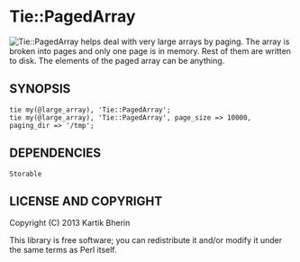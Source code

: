 # Tie::PagedArray

![Tie::PagedArray](https://metacpan.org/pod/Tie::PagedArray) helps deal with very large arrays by paging. The array is broken into pages and only one page is in memory. Rest of them are written to disk. The elements of the paged array can be anything.

## SYNOPSIS

    tie my(@large_array), 'Tie::PagedArray';
    tie my(@large_array), 'Tie::PagedArray', page_size => 10000, paging_dir => '/tmp';

## DEPENDENCIES

    Storable

## LICENSE AND COPYRIGHT

Copyright (C) 2013 Kartik Bherin

This library is free software; you can redistribute it and/or modify
it under the same terms as Perl itself.
